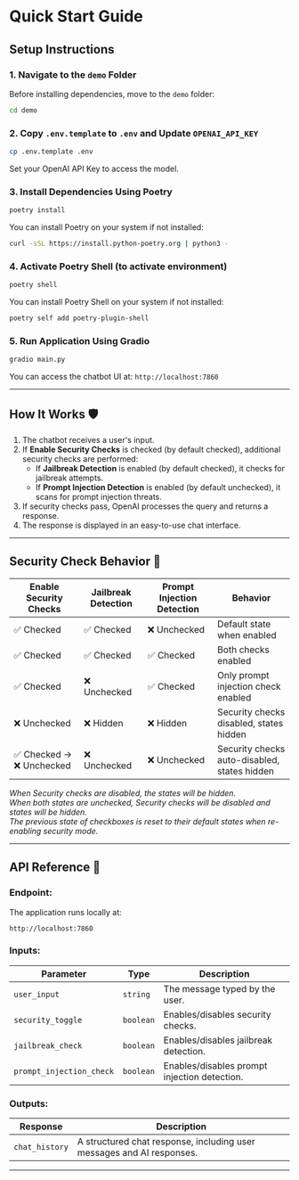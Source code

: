 # Quick Start Guide

## Setup Instructions

### 1. Navigate to the `demo` Folder

Before installing dependencies, move to the `demo` folder:

```sh
cd demo
```

### 2. Copy `.env.template` to `.env` and Update `OPENAI_API_KEY`

```sh
cp .env.template .env
```

Set your OpenAI API Key to access the model.

### 3. Install Dependencies Using Poetry

```sh
poetry install
```

You can install Poetry on your system if not installed:

```sh
curl -sSL https://install.python-poetry.org | python3 -
```

### 4. Activate Poetry Shell (to activate environment)

```sh
poetry shell
```

You can install Poetry Shell on your system if not installed:

```sh
poetry self add poetry-plugin-shell
```

### 5. Run Application Using Gradio

```sh
gradio main.py
```

You can access the chatbot UI at: `http://localhost:7860`

---

## How It Works 🛡️

1. The chatbot receives a user's input.
2. If **Enable Security Checks** is checked (by default checked), additional security checks are performed:
   - If **Jailbreak Detection** is enabled (by default checked), it checks for jailbreak attempts.
   - If **Prompt Injection Detection** is enabled (by default unchecked), it scans for prompt injection threats.
3. If security checks pass, OpenAI processes the query and returns a response.
4. The response is displayed in an easy-to-use chat interface.

---

## Security Check Behavior 🔄

| Enable Security Checks | Jailbreak Detection | Prompt Injection Detection | Behavior |
|------------------------|--------------------|---------------------------|----------|
| ✅ Checked            | ✅ Checked         | ❌ Unchecked               | Default state when enabled |
| ✅ Checked            | ✅ Checked         | ✅ Checked                 | Both checks enabled |
| ✅ Checked            | ❌ Unchecked       | ✅ Checked                 | Only prompt injection check enabled |
| ❌ Unchecked          | ❌ Hidden          | ❌ Hidden                  | Security checks disabled, states hidden |
| ✅ Checked → ❌ Unchecked | ❌ Unchecked  | ❌ Unchecked               | Security checks auto-disabled, states hidden |

*When Security checks are disabled, the states will be hidden.*  
*When both states are unchecked, Security checks will be disabled and states will be hidden.*  
*The previous state of checkboxes is reset to their default states when re-enabling security mode.*  

---

## API Reference 📝

### Endpoint:

The application runs locally at:

```
http://localhost:7860
```

### Inputs:

| Parameter                | Type      | Description                                  |
| ------------------------ | --------- | -------------------------------------------- |
| `user_input`             | `string`  | The message typed by the user.               |
| `security_toggle`        | `boolean` | Enables/disables security checks.            |
| `jailbreak_check`        | `boolean` | Enables/disables jailbreak detection.        |
| `prompt_injection_check` | `boolean` | Enables/disables prompt injection detection. |

### Outputs:

| Response       | Description                                                           |
| -------------- | --------------------------------------------------------------------- |
| `chat_history` | A structured chat response, including user messages and AI responses. |

---
